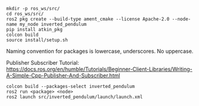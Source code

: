 ```
mkdir -p ros_ws/src/
cd ros_ws/src/
ros2 pkg create --build-type ament_cmake --license Apache-2.0 --node-name my_node inverted_pendulum
pip install atkin_pkg
colcon build
source install/setup.sh
```
Naming convention for packages is lowercase, underscores. No uppercase.


Publisher Subscriber Tutorial: https://docs.ros.org/en/humble/Tutorials/Beginner-Client-Libraries/Writing-A-Simple-Cpp-Publisher-And-Subscriber.html
```
colcon build --packages-select inverted_pendulum
ros2 run <package> <node>
ros2 launch src/inverted_pendulum/launch/launch.xml
```